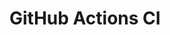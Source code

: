 # GitHub Actions CI






































































































































































































































































































































































































































































































































































































































































































































































































































































































































































































































































































































































































































































































































































































































































































































































































































































































































































































































































































































































































































































































































































































































































































































































































































































































































































































































































































































































































































































































































































































































































































